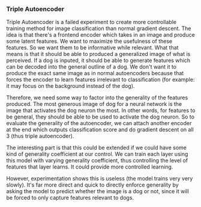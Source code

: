 ### Triple Autoencoder
Triple Autoencoder is a failed experiment to create more controllable training method for image classification than normal gradient descent. The idea is that there's a frontend encoder which takes in an image and produce some latent features. We want to maximize the usefulness of these features. So we want them to be informative while relevant. What that means is that it should be able to produced a generalized image of what is perceived. If a dog is inputed, it should be able to generate features which can be decoded into the general outline of a dog. We don't want it to produce the exact same image as in normal autoencoders because that forces the encoder to learn features irrelevant to classification (for example: it may focus on the background instead of the dog).

Therefore, we need some way to factor into the generality of the features produced. The most generous image of dog for a neural network is the image that activates the dog neuron the most. In other words, for features to be general, they should be able to be used to activate the dog neuron. So to evaluate the generality of the autoencoder, we can attach another encoder at the end which outputs classification score and do gradient descent on all 3 (thus triple autoencoder).

The interesting part is that this could be extended if we could have some kind of generality coefficient at our control. We can train each layer using this model with varying generality coefficient, thus controlling the level of features that layer learns. It could provide more controlled learning.

However, experimentation shows this is useless (the model trains very very slowly). It's far more direct and quick to directly enforce generality by asking the model to predict whether the image is a dog or not, since it will be forced to only capture features relevant to dogs.